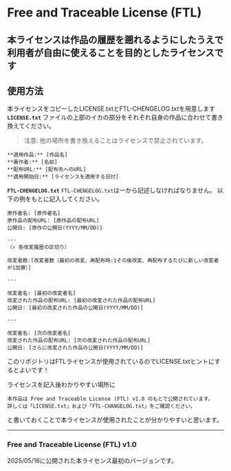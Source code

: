 # Free and Traceable License (FTL)
本ライセンスは作品の履歴を遡れるようにしたうえで利用者が自由に使えることを目的としたライセンスです
---
## 使用方法
本ライセンスをコピーしたLICENSE.txtとFTL-CHENGELOG.txtを用意します
**`LICENSE.txt`**
ファイルの上部のイカの部分をそれぞれ自身の作品に合わせて書き換えてください。   
> 注意: 他の場所を書き換えることはライセンスで禁止されています。
```
**適用作品:** [作品名]
**著作者:** [名前]
**配布URL:** [配布先へのURL]
**適用開始日:** [ライセンスを適用する日付]
```
**`FTL-CHENGELOG.txt`**
`FTL-CHENGELOG.txt`は一から記述しなければなりません。
以下の例をもとに記入してください。
```
原作者名: [原作者名]
原作品の配布URL: [原作品の配布URL]
公開日: [原作の公開日(YYYY/MM/DD)]

---
（↑ 各改変履歴の区切り）
   
改変者数:[改変者数（最初の改変、再配布時:1その後改変、再配布するたびに新しい改変者が1加算）]

---

改変者名: [最初の改変者名]
改変された作品の配布URL: [最初の改変された作品の配布URL]
公開日: [最初の改変された作品の公開日(YYYY/MM/DD)]

---

改変者名: [次の改変者名]
改変された作品の配布URL: [次の改変された作品の配布URL]
公開日: [さらに改変された作品の公開日(YYYY/MM/DD)]
```
このリポジトリはFTLライセンスが使用されているのでLICENSE.txtヒントにするとよいです！　　　

ライセンスを記入後わかりやすい場所に
```
本作品は Free and Traceable License (FTL) v1.0 のもとで公開されています。  
詳しくは「LICENSE.txt」および「FTL-CHANGELOG.txt」をご確認ください。
```
と書いておくことで本ライセンスが使用されたことが分かりやすいと思います。   

---
### Free and Traceable License (FTL) v1.0
2025/05/16に公開された本ライセンス最初のバージョンです。
